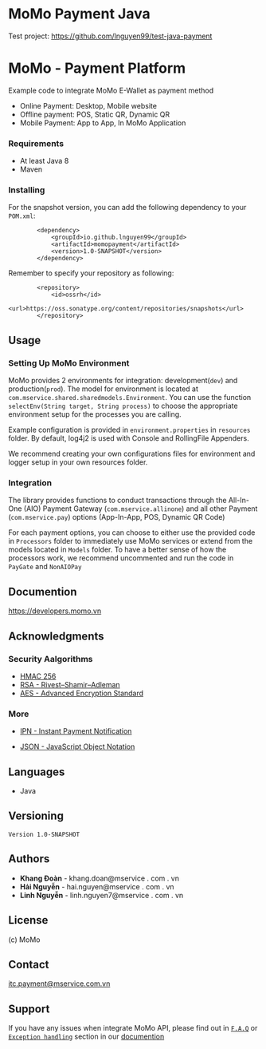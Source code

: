 # MoMo Payment Java

Test project: https://github.com/lnguyen99/test-java-payment

# MoMo - Payment Platform

Example code to integrate MoMo E-Wallet as payment method
- Online Payment: Desktop, Mobile website
- Offline payment: POS, Static QR, Dynamic QR
- Mobile Payment: App to App, In MoMo Application  

### Requirements
- At least Java 8
- Maven 

### Installing

For the snapshot version, you can add the following dependency to your `POM.xml`:
```     
        <dependency>
            <groupId>io.github.lnguyen99</groupId>
            <artifactId>momopayment</artifactId>
            <version>1.0-SNAPSHOT</version>
        </dependency>
```
Remember to specify your repository as following:
```
        <repository>
            <id>ossrh</id>
            <url>https://oss.sonatype.org/content/repositories/snapshots</url>
        </repository>
```

## Usage 

### Setting Up MoMo Environment 
MoMo provides 2 environments for integration: development(```dev```) and production(```prod```). 
The model for environment is located at ```com.mservice.shared.sharedmodels.Environment```. You can use the function `selectEnv(String target, String process)` to choose the appropriate environment setup for the processes you are calling. 
 
Example configuration is provided in ```environment.properties``` in `resources` folder. By default, log4j2 is used with Console and RollingFile Appenders. 

We recommend creating your own configurations files for environment and logger setup in your own resources folder. 

### Integration 
The library provides functions to conduct transactions through the All-In-One (AIO) Payment Gateway (```com.mservice.allinone```) and all other Payment (```com.mservice.pay```) options (App-In-App, POS, Dynamic QR Code)

For each payment options, you can choose to either use the provided code in ```Processors``` folder to immediately use MoMo services or extend from the models located in `Models` folder. To have a better sense of how the processors work, we recommend uncommented and run the code in ```PayGate``` and ```NonAIOPay``` 

## Documention

https://developers.momo.vn

## Acknowledgments
### Security Aalgorithms
- [HMAC 256](https://en.wikipedia.org/wiki/HMAC)
- [RSA - Rivest–Shamir–Adleman](https://en.wikipedia.org/wiki/RSA_(cryptosystem))
- [AES - Advanced Encryption Standard](https://en.wikipedia.org/wiki/Advanced_Encryption_Standard)

### More
- [IPN - Instant Payment Notification](https://developer.paypal.com/docs/classic/products/instant-payment-notification/)

- [JSON - JavaScript Object Notation](https://www.json.org/)

## Languages
- Java

## Versioning

```
Version 1.0-SNAPSHOT
``` 

## Authors

* **Khang Đoàn** - khang.doan@mservice . com . vn
* **Hải Nguyễn** - hai.nguyen@mservice . com . vn
* **Linh Nguyễn** - linh.nguyen7@mservice . com . vn


## License
(c) MoMo 

## Contact
itc.payment@mservice.com.vn

## Support
If you have any issues when integrate MoMo API, please find out in [`F.A.Q`](https://developers.momo.vn/#/docs/aio/?id=faq) or [`Exception handling`](https://developers.momo.vn/#/docs/error_code) section in our [documention](https://developers.momo.vn)